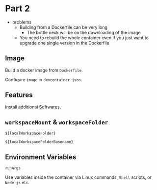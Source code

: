 # Part 2

- problems
  - Building from a Dockerfile can be very long
    - The bottle neck will be on the downloading of the image
  - You need to rebuild the whole container even if you just want to upgrade one single version in the Dockerfile

## Image

Build a docker image from `Dockerfile`.

Configure `image` in `devcontainer.json`.

## Features

Install additional Softwares.

## `workspaceMount` & `workspaceFolder`

`${localWorkspaceFolder}`

`${localWorkspaceFolderBasename}`

## Environment Variables

`runArgs`

Use variables inside the container via Linux commands, `Shell` scripts, or `Node.js` etc.
